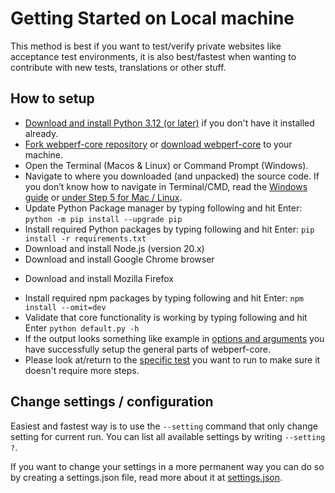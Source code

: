 # Getting Started on Local machine

This method is best if you want to test/verify private websites like acceptance test environments,
it is also best/fastest when wanting to contribute with new tests, translations or other stuff.

## How to setup
- [Download and install Python 3.12 (or later)](https://www.python.org/downloads/) if you don't have it installed already.
- [Fork webperf-core repository](https://github.com/Webperf-se/webperf_core/fork?fragment=1) or [download webperf-core](https://github.com/Webperf-se/webperf_core/archive/refs/heads/main.zip) to your machine.
- Open the Terminal (Macos & Linux) or Command Prompt (Windows).
- Navigate to where you downloaded (and unpacked) the source code. If you don’t know how to navigate in Terminal/CMD, read the [Windows guide](https://www.digitalcitizen.life/command-prompt-how-use-basic-commands) or [under Step 5 for Mac / Linux](https://computers.tutsplus.com/tutorials/navigating-the-terminal-a-gentle-introduction--mac-3855).
- Update Python Package manager by typing following and hit Enter: `python -m pip install --upgrade pip`
- Install required Python packages by typing following and hit Enter: `pip install -r requirements.txt`
- Download and install Node.js (version 20.x)
- Download and install Google Chrome browser
* Download and install Mozilla Firefox
- Install required npm packages by typing following and hit Enter: `npm install --omit=dev`
- Validate that core functionality is working by typing following and hit Enter `python default.py -h`
- If the output looks something like example in [options and arguments](getting-started.md#options-and-arguments) you have successfully setup the general parts of webperf-core.
- Please look at/return to the [specific test](tests/README.md) you want to run to make sure it doesn't require more steps.

## Change settings / configuration
Easiest and fastest way is to use the `--setting` command that only change setting for current run.
You can list all available settings by writing `--setting ?`.

If you want to change your settings in a more permanent way you can do so by creating a settings.json file,
read more about it at [settings.json](settings-json.md).
